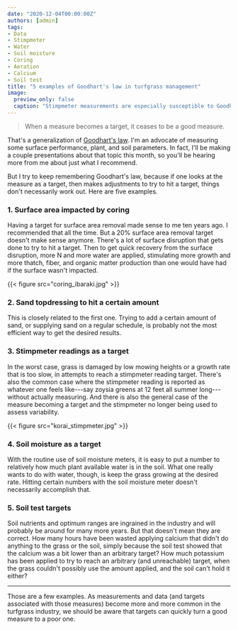 ```yaml
---
date: "2020-12-04T00:00:00Z"
authors: [admin]
tags:
- Data
- Stimpmeter
- Water
- Soil moisture
- Coring
- Aeration
- Calcium
- Soil test
title: "5 examples of Goodhart's law in turfgrass management"
image:
  preview_only: false
  caption: "Stimpmeter measurements are especially susceptible to Goodhart's law."
---
```


> When a measure becomes a target, it ceases to be a good measure.

That's a generalization of [Goodhart's law](https://en.wikipedia.org/wiki/Goodhart%27s_law). I'm an advocate of measuring some surface performance, plant, and soil parameters. In fact, I'll be making a couple presentations about that topic this month, so you'll be hearing more from me about just what I recommend. 

But I try to keep remembering Goodhart's law, because if one looks at the measure as a target, then makes adjustments to try to hit a target, things don't necessarily work out. Here are five examples.

### 1. Surface area impacted by coring

Having a target for surface area removal made sense to me ten years ago. I recommended that all the time. But a 20% surface area removal target doesn't make sense anymore. There's a lot of surface disruption that gets done to try to hit a target. Then to get quick recovery from the surface disruption, more N and more water are applied, stimulating more growth and more thatch, fiber, and organic matter production than one would have had if the surface wasn't impacted.

{{< figure src="coring_ibaraki.jpg" >}}

### 2. Sand topdressing to hit a certain amount

This is closely related to the first one. Trying to add a certain amount of sand, or supplying sand on a regular schedule, is probably not the most efficient way to get the desired results. 

### 3. Stimpmeter readings as a target

In the worst case, grass is damaged by low mowing heights or a growth rate that is too slow, in attempts to reach a stimpmeter reading target. There's also the common case where the stimpmeter reading is reported as whatever one feels like---say zoysia greens at 12 feet all summer long---without actually measuring. And there is also the general case of the measure becoming a target and the stimpmeter no longer being used to assess variability.

{{< figure src="korai_stimpmeter.jpg" >}}

### 4. Soil moisture as a target

With the routine use of soil moisture meters, it is easy to put a number to relatively how much plant available water is in the soil. What one really wants to do with water, though, is keep the grass growing at the desired rate. Hitting certain numbers with the soil moisture meter doesn't necessarily accomplish that.

### 5. Soil test targets

Soil nutrients and optimum ranges are ingrained in the industry and will probably be around for many more years. But that doesn't mean they are correct. How many hours have been wasted applying calcium that didn't do anything to the grass or the soil, simply because the soil test showed that the calcium was a bit lower than an arbitrary target? How much potassium has been applied to try to reach an arbitrary (and unreachable) target, when the grass couldn't possibly use the amount applied, and the soil can't hold it either?

---

Those are a few examples. As measurements and data (and targets associated with those measures) become more and more common in the turfgrass industry, we should be aware that targets can quickly turn a good measure to a poor one. 
